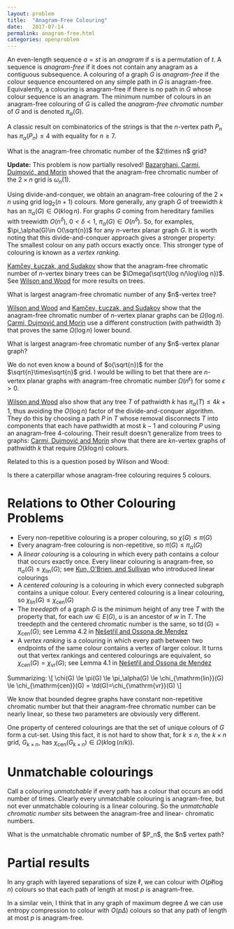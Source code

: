 ```yaml
---
layout: problem
title:  "Anagram-Free Colouring"
date:   2017-07-14
permalink: anagram-free.html
categories: openproblem
---
```

An even-length sequence $a=st$ is an *anagram* if $s$ is a permutation of $t$. A sequence is *anagram-free* if it does not contain any anagram as a contiguous subsequence.  A colouring of a graph $G$ is *anagram-free* if the colour sequence encountered on any simple path in $G$ is anagram-free.
Equivalently, a colouring is anagram-free if there is no path in $G$ whose colour sequence is an anagram.  The minimum number of colours in an anagram-free colouring of $G$ is called the *anagram-free chromatic number* of $G$ and is denoted $\pi_\alpha(G)$.

A classic result on combinatorics of the strings is that the $n$-vertex path $P_n$ has $\pi_\alpha(P_n)\le 4$ with equality for $n\ge 7$.


<div class="problem">
  What is the anagram-free chromatic number of the $2\times n$ grid?
</div>

**Update:** This problem is now partially resolved!  [Bazarghani,  Carmi, Dujmović, and Morin](http://arxiv.org/abs/2105.01916) showed that the anagram-free chromatic number of the $2\times n$ grid is $\omega_n(1)$.


Using divide-and-conquer, we obtain an anagram-free colouring of the $2\times n$ using grid $\log_2(n+1)$ colours. More generally, any graph $G$ of treewidth $k$ has an $\pi_\alpha(G)\in O(k\log n)$.  For graphs $G$ coming from hereditary families with treewidth $O(n^\delta)$, $0<\delta<1$, $\pi_\alpha(G)\in O(n^{\delta})$.  So, for examples, $\pi_\alpha(G)\in O(\sqrt{n})$ for any $n$-vertex planar graph $G$.  It is worth noting that this divide-and-conquer approach gives a stronger property: The smallest colour on any path occurs exactly once.  This stronger type of colouring is known as a *vertex ranking*.

[Kamčev, Łuczak, and Sudakov][kamčev-ea] show that the anagram-free chromatic number of $n$-vertex binary trees can be $\Omega(\sqrt{\log n/\log\log n})$. See [Wilson and Wood][wilson-wood] for more results on trees.

<div class="problem">
  What is largest anagram-free chromatic number of any $n$-vertex tree?
</div>

[Wilson and Wood][wilson-wood] and [Kamčev, Łuczak, and Sudakov][kamčev-ea]
show that the anagram-free chromatic number of $n$-vertex planar graphs can be $\Omega(\log n)$.  [Carmi, Dujmović and Morin][carmi-dujmovic-morin] use a different construction (with pathwidth 3) that proves the same $\Omega(\log n)$ lower bound.

<div class="problem">
  What is largest anagram-free chromatic number of any $n$-vertex planar graph?
</div>

We do not even know a bound of $o(\sqrt{n})$ for the $\sqrt{n}\times\sqrt{n}$ grid. I would be willing to bet that there are $n$-vertex planar graphs with anagram-free chromatic number $\Omega(n^\epsilon)$ for some $\epsilon >0$.

[Wilson and Wood][wilson-wood] also show that any tree $T$ of pathwidth $k$ has $\pi_\alpha(T)\le 4k+1$, thus avoiding the $O(\log n)$ factor of the divide-and-conquer algorithm.  They do this by choosing a path $P$ in $T$ whose removal disconnects $T$ into components that each have pathwidth at most $k-1$ and colouring $P$ using an anagram-free 4-colouring.  Their result doesn't generalize from trees to graphs: [Carmi, Dujmović and Morin][carmi-dujmovic-morin] show that there are $kn$-vertex graphs of pathwidth $k$ that require $\Omega(k\log n)$ colours.


<!-- # Outerplanar graphs of small pathwidth

Somewhere between Wilson and Wood's upper bound of $4k+1$ for trees of pathwidth $k$ and the lower bound of $\Omega(\log n)$ for planar graphs of pathwidth 3 is the following question, that arose through discussions with Therese Biedl:

<div class="problem">
  What is largest anagram-free chromatic number of any $n$-vertex outerplanar graph of pathwidth $k$?
</div>

At the heart of this question is the following question about *serpentine triangulations*:

<div class="problem">
  What is largest anagram-free chromatic number of any $n$-vertex outerplanar graph of pathwidth $2$?
</div>

Outerplanar graphs of pathwidth $2$ include  the $2\times n$ square grid with one diagonal edge inside each square.  This is *very* close to the lower bound graph that requires $\Omega(\log n)$ colours.

**Update:** We (Therese and I) made some progress today (May 29, 2019).  

<div class="theorem">
  Outerplanar graph of pathwidth $2$ and maximum-degree $\Delta$ have anagram-free chromatic-*index* $O(\Delta)$.
</div>

The proof is by chopping the graph up into a sequence of maximal cycles, $C_1,\ldots,C_k$ where $C_i$ and $C_{i+1}$ have an edge in common each $C_i$ has a dominating vertex $v_i$, so $C_i$ is a *fan triangulation*.  Each $v_i$ has neighbours $a_i, b_i, c_i$ where $v_ia_i$, $b_ic_i$ and $c_iv_i$ are edges of $C$.  (This means that $\lbrace b_i,c_i\rbrace = \lbrace v_{i+1} a_{i+1}\rbrace$.)  Consider the three edge set $X_i:=\lbrace v_ib_i, v_ic_i, x_ib_i\rbrace$ where $x_ib_i$ is an edge of $C_i$ on the outer face of $G$.  These three edges separate $L_i:=\{v_i,a_i\}$ from $R_i:=\{b_i,c_i\}$ and any path from $L$ to $R$ uses exactly one of these edges.

Now it's just a matter of classifying the simple paths in $G$.  

- Some of these remain entirely in one cycle $C_i$.  Since each $C_i$ has a dominating vertex, it has size at most $\Delta+1$, so we can use $\Delta+1$ colours to uniquely colour the edges of each cycle.
- Some of these paths are *monotone* meaning that they visit $C_i,C_{i+1},\ldots,C_{j}$ in order.  For these we can $4$-colour the edges sets $\lbrace X_1,\ldots,X_k\rbrace$ using an anagram-free 4-colouring of the path.  Since a monotone path contains exactly edge from each of $X_{i},\ldots,X_{j}$ in order, this ensures that the path is anagram-free.
- The path can start on the "bottom" of $G$ and finish on the "top" of $G$.  We can $2$-colour the edges of $G$ to indicate whether they stay on one side or transition between top and bottom. This ensures that any path that forms an anagram must start on the top (or bottom) and finish on the top (repsectively, bottom).
- The path can have a top part, followed by a monotone part, followed by another bottom part.  This is symmetric to the next case.
- The path can have a bottom part, followed by a monotone part, followed by another bottom part.




 looking at a particular greedy path $P=v_1,\ldots,v_m$ in such a graph and computing an anagram-free 4-colouring the edges of $P$.  Each edge of $P$ makes a 2-vertex cutset $\lbrace v_i,v_i+1\rbrace$.  The remaining edges are coloured with colours that encode the edges of $P$ that they are skipping over.  (Essentially, for every $v_i$ in $P$ we find a triple of edges such that any path from $v_i$ to $v_{i+1},\ldots,v_m$ must use exactly one edge from this triple.)  In this way, if some path $P'$ has an anagram colouring we can relate this to a subpath of $P$ that has an anagram colouring.

The nice thing about this is that we can slice out a pathwidth-3 *separator* $S$ from a general outerplane graph and we are left with components that are each outerplanar, each have smaller pathwidth than the original graph, and are glued to $S$ by an edge. This last property is akin to *shadow completeness* and means we can prove:

<div class="theorem">
  Outerplanar graph of pathwidth $k$ and maximum-degree $\Delta$ have anagram-free chromatic-*index* $O(k\Delta)$.
</div>

(Note: The $\Delta$ here is only required to rule out trivial anagrams caused by paths of length 2.) -->

<!-- Finally, the subgraph $P^+$ consisting of the edges of $P$ and the triples of cut edges has constant degree.  We can use this fact to transfer our edge colouring of $P^+$ to a vertex colouring that is anagram-free, solving the open problem stated above:

<div class="theorem">
   Outerplanar graphs of path $k$ have anagram-free chromatic number $O(k)$.
</div>

This strengthens Wilson and Wood's result from trees to outerplanar graphs and puts us right on the edge of the class of graphs that have anagram-free chromatic number bounded by their pathwidth.  My guess is that appropriate versions of the preceding ideas should carry through to 2-trees. -->

















Related to this is a question posed by Wilson and Wood:

<div class="problem">
  Is there a caterpillar whose anagram-free colouring requires 5 colours.
</div>








# Relations to Other Colouring Problems

- Every non-repetitive colouring is a proper colouring, so $\chi(G)\le \pi(G)$
- Every anagram-free colouring is non-repetitive, so $\pi(G)\le \pi_\alpha(G)$
- A *linear colouring* is a colouring in which every path contains a colour that occurs exactly once. Every linear colouring is anagram-free, so $\pi_\alpha(G)\le \chi_{\mathrm{lin}}(G)$; see [Kun, O'Brien, and Sullivan](https://arxiv.org/abs/1802.09665) who introduced linear colourings
- A *centered colouring* is a colouring in which every connected subgraph contains
  a unique colour. Every centered colouring is a linear colouring, so $\chi_{\mathrm{lin}}(G) \le \chi_{\mathrm{cen}}(G)$
- The *treedepth* of a graph $G$ is the minimum height of any tree $T$ with the property that, for each $uw\in E(G)$, $u$ is an ancestor of $w$ in $T$.  The treedepth and the centered chromatic number is the same, so $\DeclareMathOperator{\td}{td}\td(G) = \chi_{\mathrm{cen}}(G)$; see Lemma 4.2 in [Nešetřil and Ossona de Mendez](https://doi.org/10.1016/j.ejc.2005.01.010)
- A *vertex ranking* is a colouring in which every path between two endpoints of the same colour contains a vertex of larger colour.  It turns out that vertex rankings and centered colourings are equivalent, so $\chi_{\mathrm{cen}}(G) = \chi_{\mathrm{vr}}(G)$; see Lemma 4.1 in [Nešetřil and Ossona de Mendez](https://doi.org/10.1016/j.ejc.2005.01.010)

Summarizing:
\\[
  \chi(G) \le \pi(G) \le \pi_\alpha(G) \le \chi_{\mathrm{lin}}(G)
   \le \chi_{\mathrm{cen}}(G) = \td(G)=\chi_{\mathrm{vr}}(G)
\\]

We know that bounded degree graphs have constant non-repetitive chromatic number but that their anagram-free chromatic number can be nearly linear, so these two parameters are obviously very different.

One property of centered colourings are that the set of unique colours of $G$ form a cut-set.  Using this fact, it is not hard to show that, for $k\le n$, the $k\times n$ grid, $G_{k\times n}$, has $\chi_{\mathrm{cen}}(G_{k\times n}) \in\Omega(k\log(n/k))$.

# Unmatchable colourings

Call a colouring *unmatchable* if every path has a colour that occurs an odd number of times. Clearly every unmatchable colouring is anagram-free, but not ever unmatchable colouring is a linear colouring. So the *unmatchable chromatic number* sits between the anagram-free and linear- chromatic numbers.

<div class="problem">
  What is the unmatchable chromatic number of $P_n$, the $n$ vertex path?
</div>


# Partial results

In any graph with layered separations of size $\ell$, we can colour with $O(p\ell\log n)$ colours so that each path of length at most $p$ is anagram-free.

In a similar vein, I think that in any graph of maximum degree $\Delta$ we can use entropy compression to colour with $O(p\Delta)$ colours so that any path of length at most $p$ is anagram-free.


[kamčev-ea]: https://arxiv.org/abs/1606.09062
[wilson-wood]: https://arxiv.org/abs/1607.01117
[carmi-dujmovic-morin]: https://arxiv.org/abs/1802.01646
